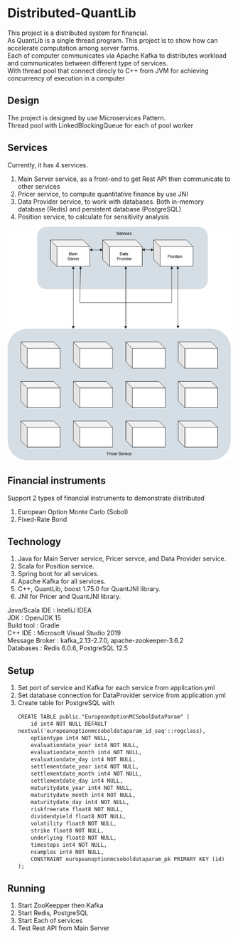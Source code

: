 # Distributed-QuantLib
This project is a distributed system for financial.  
As QuantLib is a single thread program. This project is to show how can accelerate computation among server farms.  
Each of computer communicates via Apache Kafka to distributes workload and communicates between different type of services.  
With thread pool that connect direcly to C++ from JVM for achieving concurrency of execution in a computer  

## Design
The project is designed by use Microservices Pattern.  
Thread pool with LinkedBlockingQueue for each of pool worker  

## Services
Currently, it has 4 services.
1.	Main Server service, as a front-end to get Rest API then communicate to other services
2.	Pricer service, to compute quantitative finance by use JNI
3.	Data Provider service, to work with databases. Both in-memory database (Redis) and persistent database (PostgreSQL)
4.	Position service, to calculate for sensitivity analysis

![Image of System](https://raw.githubusercontent.com/na-ho/Distributed-QuantLib/main/Doc/SystemView.png)

## Financial instruments
Support 2 types of financial instruments to demonstrate distributed
1.	European Option Monte Carlo (Sobol) 
2.	Fixed-Rate Bond

## Technology
1.	Java for Main Server service, Pricer servce, and Data Provider service.
2.	Scala for Position service.
3.	Spring boot for all services.
4.	Apache Kafka for all services.
5.	C++, QuantLib, boost 1.75.0 for QuantJNI library.
6.	JNI for Pricer and QuantJNI library.

Java/Scala IDE : IntelliJ IDEA  
JDK : OpenJDK 15  
Build tool : Gradle  
C++ IDE : Microsoft Visual Studio 2019  
Message Broker : kafka_2.13-2.7.0, apache-zookeeper-3.6.2  
Databases : Redis 6.0.6, PostgreSQL 12.5  

## Setup
1.	Set port of service and Kafka for each service from application.yml
2.	Set database connection for DataProvider service from application.yml
3.	Create table for PostgreSQL with
	```
	CREATE TABLE public."EuropeanOptionMCSobolDataParam" (
		id int4 NOT NULL DEFAULT nextval('europeanoptionmcsoboldataparam_id_seq'::regclass),
		optiontype int4 NOT NULL,
		evaluationdate_year int4 NOT NULL,
		evaluationdate_month int4 NOT NULL,
		evaluationdate_day int4 NOT NULL,
		settlementdate_year int4 NOT NULL,
		settlementdate_month int4 NOT NULL,
		settlementdate_day int4 NULL,
		maturitydate_year int4 NOT NULL,
		maturitydate_month int4 NOT NULL,
		maturitydate_day int4 NOT NULL,
		riskfreerate float8 NOT NULL,
		dividendyield float8 NOT NULL,
		volatility float8 NOT NULL,
		strike float8 NOT NULL,
		underlying float8 NOT NULL,
		timesteps int4 NOT NULL,
		nsamples int4 NOT NULL,
		CONSTRAINT europeanoptionmcsoboldataparam_pk PRIMARY KEY (id)
	);
	```
	
## Running
1.	Start ZooKeepper then Kafka
2.	Start Redis, PostgreSQL
3.	Start Each of services
4.	Test Rest API from Main Server

